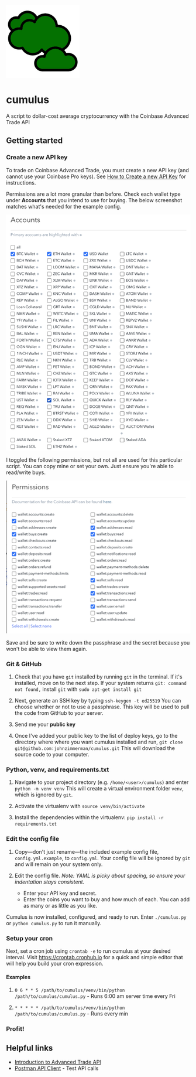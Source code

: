 <img src="cloud.png" alt="Cumbulus cloud" width="200"/>

# cumulus

A script to dollar-cost average cryptocurrency with the Coinbase Advanced Trade API

## Getting started

### Create a new API key

To trade on Coinbase Advanced Trade, you must create a new API key (and cannot use your Coinbase Pro keys). See [How to Create a new API Key](https://docs.cloud.coinbase.com/advanced-trade-api/docs/migration#how-to-create-a-new-api-key) for instructions.

Permissions are a lot more granular than before. Check each wallet type under **Accounts** that you intend to use for buying. The below screenshot matches what's needed for the example config.

![Accounts API permissions](accounts.png)

I toggled the following permissions, but not all are used for this particular script. You can copy mine or set your own. Just ensure you're able to read/write buys.

![API permissions](permissions.png)

Save and be sure to write down the passphrase and the secret because you won't be able to view them again.

### Git & GitHub

1. Check that you have `git` installed by running `git` in the terminal. If it's installed, move on to the next step. If your system returns `git: command not found,` install `git` with `sudo apt-get install git`

1. Next, generate an SSH key by typing `ssh-keygen -t ed25519` You can choose whether or not to use a passphrase. This key will be used to pull the code from GitHub to your server.

1. Send me your **public key**

1. Once I've added your public key to the list of deploy keys, go to the directory where where you want cumulus installed and run, `git clone git@github.com:johnzimmerman/cumulus.git` This will download the source code to your computer.

### Python, venv, and requirements.txt

1. Navigate to your project directory (e.g. `/home/<user>/cumulus`) and enter `python -m venv venv` This will create a virtual environment folder `venv`, which is ignored by `git`.

1. Activate the virtualenv with `source venv/bin/activate`

1. Install the dependencies within the virtualenv: `pip install -r requirements.txt`

### Edit the config file

1. Copy—don't just rename—the included example config file, `config.yml.example`, to `config.yml`. Your config file will be ignored by `git` and will remain on your system only.

1. Edit the config file. *Note: YAML is picky about spacing, so ensure your indentation stays consistent.*
    - Enter your API key and secret.
    - Enter the coins you want to buy and how much of each. You can add as many or as little as you like.

Cumulus is now installed, configured, and ready to run. Enter `./cumulus.py` or `python cumulus.py` to run it manually.

### Setup your cron

Next, set a cron job using `crontab -e` to run cumulus at your desired interval. Visit https://crontab.cronhub.io for a quick and simple editor that will help you build your cron expression.

#### Examples

1. `0 6 * * 5 /path/to/cumulus/venv/bin/python /path/to/cumulus/cumulus.py` - Runs 6:00 am server time every Fri

1. `* * * * * /path/to/cumulus/venv/bin/python /path/to/cumulus/cumulus.py` - Runs every min

### Profit!

## Helpful links

- [Introduction to Advanced Trade API](https://docs.cloud.coinbase.com/advanced-trade-api/docs/welcome)
- [Postman API Client](https://www.postman.com/product/api-client/) - Test API calls
